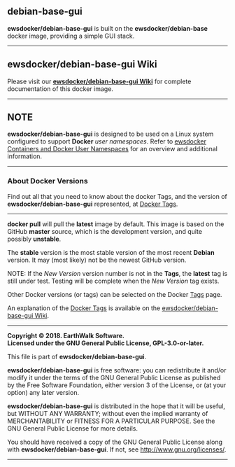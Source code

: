 ## debian-base-gui
**ewsdocker/debian-base-gui** is built on the **ewsdocker/debian-base** docker image, providing a simple GUI stack.  
____  

## ewsdocker/debian-base-gui Wiki  

Please visit our [**ewsdocker/debian-base-gui Wiki**](https://github.com/ewsdocker/debian-base-gui/wiki) for complete documentation of this docker image.  
____  

## NOTE

**ewsdocker/debian-base-gui** is designed to be used on a Linux system configured to support **Docker** _user namespaces_.  Refer to [ewsdocker Containers and Docker User Namespaces](https://github.com/ewsdocker/ewsdocker.github.io/wiki/UserNS-Overview) for an overview and additional information.  

____  

### About Docker Versions  

Find out all that you need to know about the docker Tags, and the version of **ewsdocker/debian-base-gui** represented, at [Docker Tags](https://github.com/ewsdocker/debian-base-gui/wiki/DockerTags).  
_____________________  

**docker pull** will pull the **latest** image by default.  This image is based on the GitHub **master** source, which is the development version, and quite possibly **unstable**.  

The **stable** version is the most stable version of the most recent **Debian** version.  It may (most likely) not be the newest GitHub version.  

NOTE: If the _New Version_ version number is not in the **Tags**, the **latest** tag is still under test.  Testing will be complete when the _New Version_ tag exists.

Other Docker versions (or tags) can be selected on the Docker [Tags](https://hub.docker.com/r/ewsdocker/debian-base-gui/tags/) page.  

An explanation of the [Docker Tags](https://github.com/ewsdocker/debian-base-gui/wiki/DockerTags) is available on the [ewsdocker/debian-base-gui Wiki](https://github.com/ewsdocker/debian-base-gui/wiki).
____  

**Copyright © 2018. EarthWalk Software.**  
**Licensed under the GNU General Public License, GPL-3.0-or-later.**  

This file is part of **ewsdocker/debian-base-gui**.  

**ewsdocker/debian-base-gui** is free software: you can redistribute 
it and/or modify it under the terms of the GNU General Public License 
as published by the Free Software Foundation, either version 3 of the 
License, or (at your option) any later version.  

**ewsdocker/debian-base-gui** is distributed in the hope that it will 
be useful, but WITHOUT ANY WARRANTY; without even the implied warranty 
of MERCHANTABILITY or FITNESS FOR A PARTICULAR PURPOSE.  See the
GNU General Public License for more details.  

You should have received a copy of the GNU General Public License
along with **ewsdocker/debian-base-gui**.  If not, see 
<http://www.gnu.org/licenses/>.  
____  
